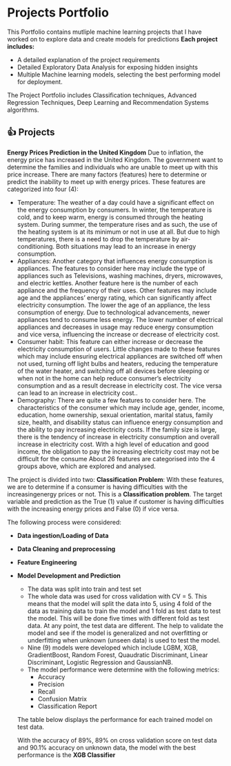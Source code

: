 # Projects Portfolio
This Portfolio contains mutliple machine learning projects that I have worked on to explore data and create models for predictions
**Each project includes:**
  * A detailed explanation of the project requirements
  * Detailed Exploratory Data Analysis for exposing hidden insights
  * Multiple Machine learning models, selecting the best performing model for deployment.

The Project Portfolio includes Classification techniques, Advanced Regression Techniques, Deep Learning and Recommendation Systems algorithms.

## :thumbsup: Projects

**Energy Prices Prediction in the United Kingdom**
Due to inflation, the energy price has increased in the United Kingdom. The government want to determine the families and individuals who are unable to meet up with this price increase. There are many factors (features) here to determine or predict the inability to meet up with energy prices. These features are categorized into four (4):
  - Temperature: The weather of a day could have a significant effect on the energy consumption by consumers. In winter, the temperature is cold, and to keep warm, energy is consumed through the heating system. During summer, the temperature rises and as such, the use of the heating system is at its minimum or not in use at all. But due to high temperatures, there is a need to drop the temperature by air-conditioning. Both situations may lead to an increase in energy consumption.
 - Appliances: Another category that influences energy consumption is appliances. The features to consider here may include the type of appliances such as Televisions, washing machines, dryers, microwaves, and electric kettles. Another feature here is the number of each appliance and the frequency of their uses. Other features may include age and the appliances’ energy rating, which can significantly affect electricity consumption. The lower the age of an appliance, the less consumption of energy. Due to technological advancements, newer appliances tend to consume less energy. The lower number of electrical appliances and decreases in usage may reduce energy consumption and vice versa, influencing the increase or decrease of electricity cost.
- Consumer habit: This feature can either increase or decrease the electricity consumption of users. Little changes made to these features which may include ensuring electrical appliances are switched off when not used, turning off light bulbs and heaters, reducing the temperature of the water heater, and switching off all devices before sleeping or when not in the home can help reduce consumer’s electricity consumption and as a result decrease in electricity cost. The vice versa can lead to an increase in electricity cost..
- Demography: There are quite a few features to consider here. The characteristics of the consumer which may include age, gender, income, education, home ownership, sexual orientation, marital status, family size, health, and disability status can influence energy consumption and the ability to pay increasing electricity costs. If the family size is large, there is the tendency of increase in electricity consumption and overall increase in electricity cost. With a high level of education and good income, the obligation to pay the increasing electricity cost may not be difficult for the consume
About 26 features are categorised into the 4 groups above, which are explored and analysed.

The project is divided into two:
**Classification Problem**: With these features, we are to determine if a consumer is having difficulties with the increasingenergy prices or not. This is a **Classification problem**. The target variable and prediction as the True (1) value if customer is having difficulties with the increasing energy prices and False (0) if vice versa.

The following process were considered:

- **Data ingestion/Loading of Data**
- **Data Cleaning and preprocessing**
- **Feature Engineering**
- **Model Development and Prediction**
  - The data was split into train and test set
  - The whole data was used for cross validation with CV = 5. This means that the model will split the data into 5, using 4 fold of the data as training data to train the model and 1 fold as test data to test the model. This will be done five times with different fold as test data. At any point, the test data are different. The help to validate the model and see if the model is generalized and not overfitting or underfitting when unknown (unseen data) is used to test the model.
  - Nine (9) models were developed which include LGBM, XGB, GradientBoost, Random Forest, Quaudratic Discriminant, Linear Discriminant, Logistic Regression and GaussianNB. 
  - The model performance were determine with the following metrics:
    - Accuracy
    - Precision
    - Recall
    - Confusion Matrix
    - Classification Report

  The table below displays the performance for each trained model on test data.

  With the accuracy of 89%, 89% on cross validation score on test data and 90.1% accuracy on unknown data, the model with the best performance is the **XGB Classifier**


